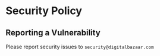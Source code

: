 # Security Policy

## Reporting a Vulnerability

Please report security issues to `security@digitalbazaar.com`
